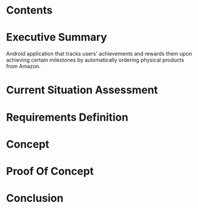 Contents
========

Executive Summary
========
  
Android application that tracks users' achievements and rewards them upon achieving certain
milestones by automatically ordering physical products from Amazon. 

Current Situation Assessment
========

Requirements Definition
========

Concept
========

Proof Of Concept
========

Conclusion
========

